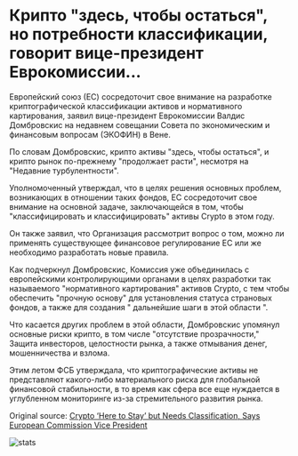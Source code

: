 # Крипто "здесь, чтобы остаться", но потребности классификации, говорит вице-президент Еврокомиссии...

Европейский союз (ЕС) сосредоточит свое внимание на разработке криптографической классификации активов и нормативного картирования, заявил вице-президент Еврокомиссии Валдис Домбровскис на недавнем совещании Совета по экономическим и финансовым вопросам (ЭКОФИН) в Вене.

По словам Домбровскис, крипто активы "здесь, чтобы остаться", и крипто рынок по-прежнему "продолжает расти", несмотря на "Недавние турбулентности".

Уполномоченный утверждал, что в целях решения основных проблем, возникающих в отношении таких фондов, ЕС сосредоточит свое внимание на основной задаче, заключающейся в том, чтобы "классифицировать и классифицировать" активы Crypto в этом году.

Он также заявил, что Организация рассмотрит вопрос о том, можно ли применять существующее финансовое регулирование ЕС или же необходимо разработать новые правила.

Как подчеркнул Домбровскис, Комиссия уже объединилась с европейскими контролирующими органами в целях разработки так называемого "нормативного картирования" активов Crypto, с тем чтобы обеспечить "прочную основу" для установления статуса страновых фондов, а также для создания " дальнейшие шаги в этой области ".

Что касается других проблем в этой области, Домбровскис упомянул основные риски крипто, в том числе "отсутствие прозрачности," Защита инвесторов, целостности рынка, а также отмывания денег, мошенничества и взлома.

Этим летом ФСБ утверждала, что криптографические активы не представляют какого-либо материального риска для глобальной финансовой стабильности, в то время как сфера все еще нуждается в углубленном мониторинге из-за стремительного развития рынка.

Original source: [Crypto ‘Here to Stay’ but Needs Classification, Says European Commission Vice President](https://cointelegraph.com/news/crypto-here-to-stay-but-needs-classification-says-european-commission-vice-president)

![stats](https://c.statcounter.com/11760860/0/a89fa40b/1/ "stats")